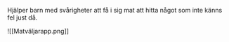 
Hjälper barn med svårigheter  att få i sig mat att hitta något som inte känns fel just då.

![[Matväljarapp.png]]